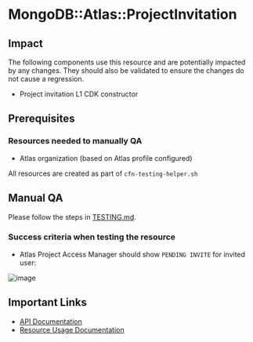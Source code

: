 # MongoDB::Atlas::ProjectInvitation

## Impact 
The following components use this resource and are potentially impacted by any changes. They should also be validated to ensure the changes do not cause a regression.
 - Project invitation L1 CDK constructor



## Prerequisites 
### Resources needed to manually QA
- Atlas organization (based on Atlas profile configured)

All resources are created as part of `cfn-testing-helper.sh`

## Manual QA
Please follow the steps in [TESTING.md](../../../TESTING.md.md).


### Success criteria when testing the resource
- Atlas Project Access Manager should show `PENDING INVITE` for invited user:

![image](https://user-images.githubusercontent.com/122359335/227505950-afc41fa7-abb5-478b-807d-c9510a40888c.png)

## Important Links
- [API Documentation](https://www.mongodb.com/docs/atlas/reference/api-resources-spec/#tag/Projects/operation/createProjectInvitation)
- [Resource Usage Documentation](https://www.mongodb.com/docs/atlas/invitations/)